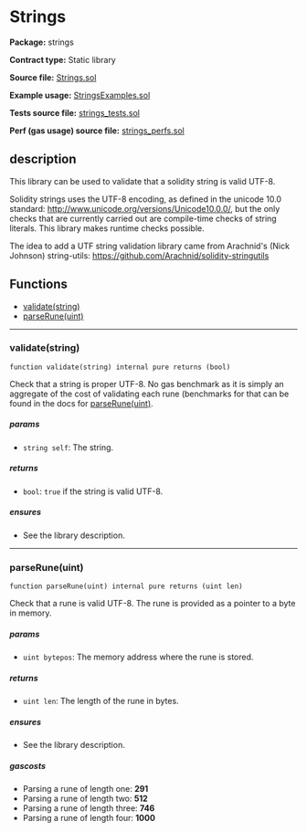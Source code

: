 # Strings



**Package:** strings

**Contract type:** Static library

**Source file:** [Strings.sol](../../src/strings/Strings.sol)

**Example usage:** [StringsExamples.sol](../../examples/strings/StringsExamples.sol)

**Tests source file:** [strings_tests.sol](../../test/strings/strings_tests.sol)

**Perf (gas usage) source file:** [strings_perfs.sol](../../perf/strings/strings_perfs.sol)


## description

This library can be used to validate that a solidity string is valid UTF-8.

Solidity strings uses the UTF-8 encoding, as defined in the unicode 10.0 standard: http://www.unicode.org/versions/Unicode10.0.0/, but the only checks that are currently carried out are compile-time checks of string literals. This library makes runtime checks possible.

The idea to add a UTF string validation library came from Arachnid's (Nick Johnson) string-utils: https://github.com/Arachnid/solidity-stringutils

## Functions

- [validate(string)](#validatestring)
- [parseRune(uint)](#parseruneuint)

***

### validate(string)

`function validate(string) internal pure returns (bool)`

Check that a string is proper UTF-8. No gas benchmark as it is simply an aggregate of the cost of validating each rune (benchmarks for that can be found in the docs for [parseRune(uint)](#parseruneuint).

##### params

- `string self`: The string.


##### returns

- `bool`: `true` if the string is valid UTF-8.

##### ensures

- See the library description.

***

### parseRune(uint)

`function parseRune(uint) internal pure returns (uint len)`

Check that a rune is valid UTF-8. The rune is provided as a pointer to a byte in memory.

##### params

- `uint bytepos`: The memory address where the rune is stored.


##### returns

- `uint len`: The length of the rune in bytes.

##### ensures

- See the library description.
##### gascosts

- Parsing a rune of length one: **291**
- Parsing a rune of length two: **512**
- Parsing a rune of length three: **746**
- Parsing a rune of length four: **1000**

